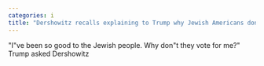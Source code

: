 ```yaml
---
categories: i
title: "Dershowitz recalls explaining to Trump why Jewish Americans dont vote for him"
---
```

"I"ve been so good to the Jewish people. Why don"t they vote for me?" Trump asked Dershowitz 